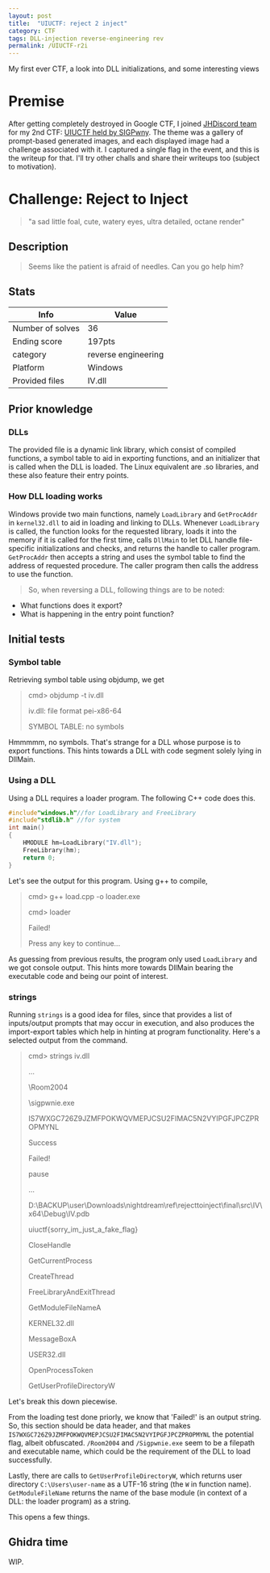 ```yaml
---
layout: post
title:  "UIUCTF: reject 2 inject"
category: CTF
tags: DLL-injection reverse-engineering rev 
permalink: /UIUCTF-r2i
---
```

My first ever CTF, a look into DLL initializations, and some interesting views
<!--more-->
# Premise
After getting completely destroyed in Google CTF, I joined [JHDiscord team](https://ctftime.org/team/62434) for my 2nd CTF: [UIUCTF held by SIGPwny](https://ctftime.org/event/1600). The theme was a gallery of prompt-based generated images, and each displayed image had a challenge associated with it.
I captured a single flag in the event, and this is the writeup for that. I'll try other challs and share their writeups too (subject to motivation).

# Challenge: Reject to Inject

> "a sad little foal, cute, watery eyes, ultra detailed, octane render"

## Description

> Seems like the patient is afraid of needles. Can you go help him?

## Stats

| Info | Value  |
|-------|----------|
| Number of solves       | 36                    |
| Ending score           | 197pts                |
| category               | reverse engineering   |
| Platform               | Windows               |
| Provided files         | IV.dll                |

## Prior knowledge

### DLLs

The provided file is a dynamic link library, which consist of compiled functions, a symbol table to aid in exporting functions, and an initializer that is called when the DLL is loaded. The Linux equivalent are .so libraries, and these also feature their entry points.

### How DLL loading works

Windows provide two main functions, namely `LoadLibrary` and `GetProcAddr` in `kernel32.dll` to aid in loading and linking to DLLs. Whenever `LoadLibrary` is called, the function looks for the requested library, loads it into the memory if it is called for the first time, calls `DllMain` to let DLL handle file-specific initializations and checks, and returns the handle to caller program.
`GetProcAddr` then accepts a string and uses the symbol table to find the address of requested procedure. The caller program then calls the address to use the function.

> So, when reversing a DLL, following things are to be noted:
* What functions does it export?
* What is happening in the entry point function?

## Initial tests

### Symbol table

Retrieving symbol table using objdump, we get
> cmd> objdump -t iv.dll
> 
> iv.dll:	file format pei-x86-64
> 
> SYMBOL TABLE:
> no symbols

Hmmmmm, no symbols. That's strange for a DLL whose purpose is to export functions. This hints towards a DLL with code segment solely lying in DllMain.

### Using a DLL

Using a DLL requires a loader program. The following C++ code does this.

```C++
#include"windows.h"//for LoadLibrary and FreeLibrary
#include"stdlib.h" //for system
int main()
{
	HMODULE hm=LoadLibrary("IV.dll");
	FreeLibrary(hm);
	return 0;
}
```

Let's see the output for this program. Using g++ to compile,
> cmd> g++ load.cpp -o loader.exe
> 
> cmd> loader
> 
> Failed! 
> 
> Press any key to continue...

As guessing from previous results, the program only used `LoadLibrary` and we got console output. This hints more towards DllMain bearing the executable code and being our point of interest.

### strings
Running `strings` is a good idea for files, since that provides a list of inputs/output prompts that may occur in execution, and also produces the import-export tables which help in hinting at program functionality. Here's a selected output from the command.
> cmd> strings iv.dll
> 
> ...
> 
> \Room2004
> 
> \sigpwnie.exe
> 
> IS7WXGC726Z9JZMFPOKWQVMEPJCSU2FIMAC5N2VYIPGFJPCZPROPMYNL
> 
> Success
> 
> Failed!
> 
> pause
> 
> ...
> 
> D:\BACKUP\user\Downloads\nightdream\ref\rejecttoinject\final\src\IV\x64\Debug\IV.pdb
> 
> uiuctf{sorry_im_just_a_fake_flag}
> 
> CloseHandle
> 
> GetCurrentProcess
> 
> CreateThread
> 
> FreeLibraryAndExitThread
> 
> GetModuleFileNameA
> 
> KERNEL32.dll
> 
> MessageBoxA
> 
> USER32.dll
> 
> OpenProcessToken
> 
> GetUserProfileDirectoryW

Let's break this down piecewise.

From the loading test done priorly, we know that 'Failed!' is an output string. So, this section should be data header, and that makes `IS7WXGC726Z9JZMFPOKWQVMEPJCSU2FIMAC5N2VYIPGFJPCZPROPMYNL` the potential flag, albeit obfuscated. `/Room2004` and `/Sigpwnie.exe` seem to be a filepath and executable name, which could be the requirement of the DLL to load successfully. 

Lastly, there are calls to `GetUserProfileDirectoryW`, which returns user directory `C:\Users\user-name` as a UTF-16 string (the `W` in function name). `GetModuleFileName` returns the name of the base module (in context of a DLL: the loader program) as a string.

This opens a few things.

## Ghidra time
WIP.